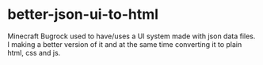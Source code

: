 # better-json-ui-to-html
Minecraft Bugrock used to have/uses a UI system made with json data files. I making a better version of it and at the same time converting it to plain html, css and js. 